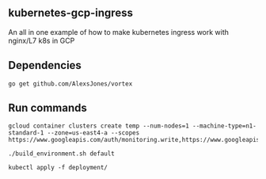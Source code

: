kubernetes-gcp-ingress
-------------------

An all in one example of how to make kubernetes ingress work with nginx/L7 k8s in GCP

## Dependencies

`go get github.com/AlexsJones/vortex`


## Run commands

```
gcloud container clusters create temp --num-nodes=1 --machine-type=n1-standard-1 --zone=us-east4-a --scopes https://www.googleapis.com/auth/monitoring.write,https://www.googleapis.com/auth/logging.write,https://www.googleapis.com/auth/trace.append              

./build_environment.sh default

kubectl apply -f deployment/
```


